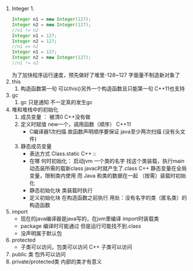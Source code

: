 1. Integer 
   1.  
    ```java
    Integer n1 = new Integer(127);
    Integer n2 = new Integer(127);
    //n1 != n2
    Integer n1 = 127;
    Integer n2 = 127;
    //n1 == n2
    Integer n1 = 127;
    Integer n2 = new Integer(127);
    //n1 != n2 
    ``` 
    为了加快程序运行速度，预先做好了堆里-128~127 字面量不制造新对象了 
2. this
   1. 构造函数第一句 可以this()另外一个构造函数且只能第一句 C++11也支持
3. gc
   1. gc 只是通知 不一定真的发生gc
4. 堆和堆栈中的初始化
   1. 成员变量 ： 被清0  C++没有做
   2. 定义时赋值 new一个，调用函数（顺序）        C++11
      * C编译器1次扫描 故函数声明顺序要保证 java至少两次扫描 (没有头文件)
   3. 静态成员变量
      * 表达方式 Class.static      C++ ::
      * 在哪 何时初始化： 启动jvm 一个类的名字 找这个类装载，执行main 动态装所需的载新class javac时就产生了.class
        C++ 静态变量在全局变量，限制类内使用 而 Java 和类的数据在一起 （按需）装载时初始化 
      * 静态初始化块 类装载时执行 
      * 定义初始化块 在构造函数之前执行 用处：没有名字的类（匿名类）的构造函数
5. import
   * 现在的java编译器是java写的，在jvm里编译 import时装载类
   * package 编译时可能通过 但是运行可能找不到.class
   * 没声明属于默认包
6. protected
   * 子类可以访问，包类可以访问  C++ 子类可以访问
7. public 类 包外可以访问
8. private/protected类 内部的类才有意义